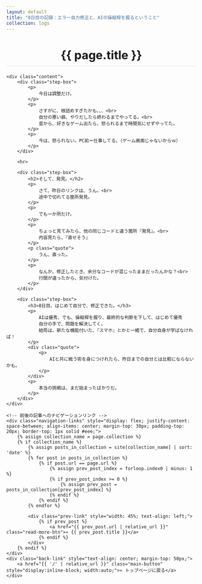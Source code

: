 ```yaml
---
layout: default
title: "8日目の記録：エラー自力修正と、AIの操縦桿を握るということ"
collection: logs
---
```


<div class="container blog-post" style="max-width: 850px;">
    <header style="text-align:center; margin-bottom: 20px;">
        <h1 style="font-size: 2.2em; border-bottom: 2px solid #eee; padding-bottom:10px; margin-bottom: 5px;">{{ page.title }}</h1>
    </header>

    <div class="content">
        <div class="step-box">
            <p>
                今日は調整だけ。
            </p>
            <p>
                さすがに、根詰めすぎたかも、、、<br>
                自分の悪い癖、やりだしたら終わるまでやってる。<br>
                昔から、好きなゲーム出たら、怒られるまで時間気にせずやってた。
            </p>
            <p>
                今は、怒られない。PC前＝仕事してる。（ゲーム画面じゃないからｗ）
            </p>
        </div>

        <hr>

        <div class="step-box">
            <h2>そして、発見。</h2>
            <p>
                さて、昨日のリンクは、うん。<br>
                途中で切れてる箇所発見。
            </p>
            <p>
                でも一か所だけ。
            </p>
            <p>
                ちょっと見てみたら、他の同じコードと違う箇所『発見』。<br>
                内容見たら、『直せそう』
            </p>
            <p class="quote">
                うん、直った。
            </p>
            <p>
                なんか、修正したとき、余分なコードが混じったままだったんかな？<br>
                行間が違ったから、気付けた。
            </p>
        </div>

        <div class="step-box">
            <h3>8日目、はじめて自分で、修正できた。</h3>
            <p>
                AIは優秀、でも、操縦桿を握り、最終的な判断を下して、はじめて優秀
                自分の手で、問題を解決してく。
                結局は、新たな機能付いた、『スマホ』とかと一緒で、自分自身が学ばなければ！
            </p>
            <div class="quote">
                <p>
                    AIと共に戦う術を身につけれたら、昨日までの自分とは比較にならないかも。
                </p>
            </div>
            <p>
                本当の挑戦は、まだ始まったばかりだ。
            </p>
        </div>
    </div>
    
    <!-- 前後の記事へのナビゲーションリンク -->
    <div class="navigation-links" style="display: flex; justify-content: space-between; align-items: center; margin-top: 30px; padding-top: 20px; border-top: 1px solid #eee;">
        {% assign collection_name = page.collection %}
        {% if collection_name %}
            {% assign posts_in_collection = site[collection_name] | sort: 'date' %}
            {% for post in posts_in_collection %}
                {% if post.url == page.url %}
                    {% assign prev_post_index = forloop.index0 | minus: 1 %}
                    {% if prev_post_index >= 0 %}
                        {% assign prev_post = posts_in_collection[prev_post_index] %}
                    {% endif %}
                {% endif %}
            {% endfor %}
            
            <div class="prev-link" style="width: 45%; text-align: left;">
                {% if prev_post %}
                    <a href="{{ prev_post.url | relative_url }}" class="read-more-btn">« {{ prev_post.title }}</a>
                {% endif %}
            </div>
        {% endif %}
    </div>
    <div class="back-link" style="text-align: center; margin-top: 50px;">
        <a href="{{ '/' | relative_url }}" class="main-button" style="display:inline-block; width:auto;">« トップページに戻る</a>
    </div>
</div>